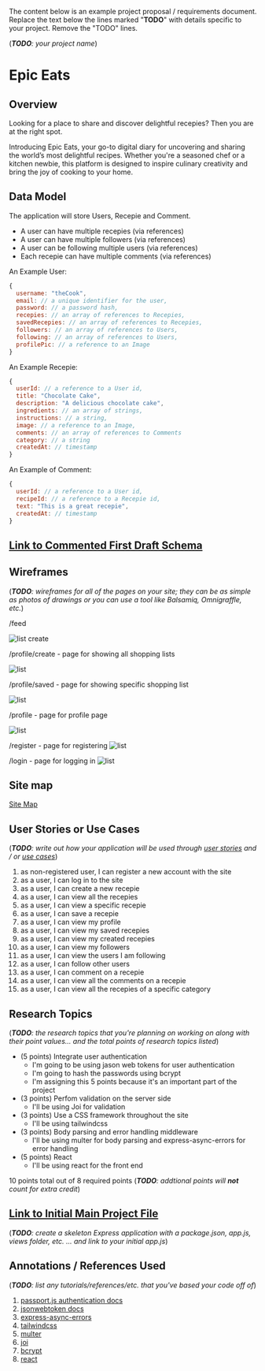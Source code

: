 The content below is an example project proposal / requirements document. Replace the text below the lines marked "__TODO__" with details specific to your project. Remove the "TODO" lines.

(___TODO__: your project name_)

# Epic Eats 

## Overview

Looking for a place to share and discover delightful recepies? Then you are at the right spot.

Introducing Epic Eats, your go-to digital diary for uncovering and sharing the world’s most delightful recipes. Whether you're a seasoned chef or a kitchen newbie, this platform is designed to inspire culinary creativity and bring the joy of cooking to your home.


## Data Model 

The application will store Users, Recepie and Comment.

* A user can have multiple recepies (via references)
* A user can have multiple followers (via references)
* A user can be following multiple users (via references)
* Each recepie can have multiple comments (via references)

An Example User:

```javascript
{
  username: "theCook",
  email: // a unique identifier for the user,
  password: // a password hash,
  recepies: // an array of references to Recepies,
  savedRecepies: // an array of references to Recepies,
  followers: // an array of references to Users,
  following: // an array of references to Users,
  profilePic: // a reference to an Image
}
```

An Example Recepie:

```javascript
{
  userId: // a reference to a User id,
  title: "Chocolate Cake",
  description: "A delicious chocolate cake",
  ingredients: // an array of strings,
  instructions: // a string,
  image: // a reference to an Image,
  comments: // an array of references to Comments
  category: // a string
  createdAt: // timestamp
}
```

An Example of Comment:
  
  ```javascript
  {
    userId: // a reference to a User id,
    recipeId: // a reference to a Recepie id,
    text: "This is a great recepie",
    createdAt: // timestamp
  }
  ```

## [Link to Commented First Draft Schema](db.js) 

## Wireframes

(___TODO__: wireframes for all of the pages on your site; they can be as simple as photos of drawings or you can use a tool like Balsamiq, Omnigraffle, etc._)

/feed

![list create](documentation/feed.png)

/profile/create - page for showing all shopping lists

![list](documentation/create.png)

/profile/saved - page for showing specific shopping list

![list](documentation/saved.png)

/profile - page for profile page

![list](documentation/profile.png)

/register - page for registering
![list](documentation/register.png)

/login - page for logging in
![list](documentation/login.png)

## Site map

[Site Map](documentation/site-map.jpg)

## User Stories or Use Cases

(___TODO__: write out how your application will be used through [user stories](http://en.wikipedia.org/wiki/User_story#Format) and / or [use cases](https://www.mongodb.com/download-center?jmp=docs&_ga=1.47552679.1838903181.1489282706#previous)_)

1. as non-registered user, I can register a new account with the site
2. as a user, I can log in to the site
3. as a user, I can create a new recepie
4. as a user, I can view all the recepies
5. as a user, I can view a specific recepie
6. as a user, I can save a recepie
7. as a user, I can view my profile
8. as a user, I can view my saved recepies
9. as a user, I can view my created recepies
10. as a user, I can view my followers
11. as a user, I can view the users I am following
12. as a user, I can follow other users
13. as a user, I can comment on a recepie
14. as a user, I can view all the comments on a recepie
15. as a user, I can view all the recepies of a specific category
## Research Topics

(___TODO__: the research topics that you're planning on working on along with their point values... and the total points of research topics listed_)

* (5 points) Integrate user authentication
    * I'm going to be using jason web tokens for user authentication
    * I'm going to hash the passwords using bcrypt
    * I'm assigning this 5 points because it's an important part of the project
* (3 points) Perfom validation on the server side
    * I'll be using Joi for validation
* (3 points) Use a CSS framework throughout the site
    * I'll be using tailwindcss
* (3 points) Body parsing and error handling middleware
    * I'll be using multer for body parsing and express-async-errors for error handling
* (5 points) React
    * I'll be using react for the front end

10 points total out of 8 required points (___TODO__: addtional points will __not__ count for extra credit_)


## [Link to Initial Main Project File](app.js) 

(___TODO__: create a skeleton Express application with a package.json, app.js, views folder, etc. ... and link to your initial app.js_)

## Annotations / References Used

(___TODO__: list any tutorials/references/etc. that you've based your code off of_)

1. [passport.js authentication docs](http://passportjs.org/docs) 
2. [jsonwebtoken docs](https://jwt.io/) 
3. [express-async-errors](https://medium.com/@utkuu/error-handling-in-express-js-and-express-async-errors-package-639c91ba3aa2)
4. [tailwindcss](https://tailwindcss.com/docs)
5. [multer](https://www.npmjs.com/package/multer)
6. [joi](https://joi.dev/api/?v=17.12.2)
7. [bcrypt](https://www.npmjs.com/package/bcrypt)
8. [react](https://reactjs.org/docs/getting-started.html)
